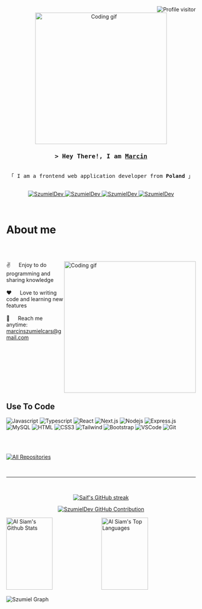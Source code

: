 <a href="https://www.linkedin.com/in/marcin-szumiel">
  <img align="right" src="https://komarev.com/ghpvc/?username=SzumielDev&label=Visitors&color=red&style=for-the-badge" alt="Profile visitor" />
</a>
<br />

<div align="center">
        <img align="center" width="350" src="/assets/avatar.gif" alt="Coding gif" />
</div>

<h3 align="center">
        <samp>&gt; Hey There!, I am
                <b><a target="_blank" href="https://www.linkedin.com/in/marcin-szumiel">Marcin</a></b>
        </samp>
</h3>

<p align="center"> 
  <samp>
    <br>
    「 I am a frontend web application developer from <b>Poland</b> 」
    <br>
    <br>
  </samp>
</p>

<p align="center">
 <a href="https://www.linkedin.com/in/marcin-szumiel/" target="blank">
  <img src="https://img.shields.io/badge/Website-DC143C?style=for-the-badge&logo=medium&logoColor=white" alt="SzumielDev" />
 </a>
 <a href="https://www.linkedin.com/in/marcin-szumiel/" target="_blank">
  <img src="https://img.shields.io/badge/LinkedIn-0077B5?style=for-the-badge&logo=linkedin&logoColor=white" alt="SzumielDev"/>
 </a>
 <a href="https://www.instagram.com/marcinszumiel/" target="_blank">
  <img src="https://img.shields.io/badge/Instagram-fe4164?style=for-the-badge&logo=instagram&logoColor=white" alt="SzumielDev" />
 </a> 
 <a href="https://www.facebook.com/marcin.szumiel/" target="_blank">
  <img src="https://img.shields.io/badge/Facebook-20BEFF?&style=for-the-badge&logo=facebook&logoColor=white" alt="SzumielDev"  />
  </a> 
</p>
<br />

# About me

<br />
<br />

<p>
 <img align="right" width="350" src="/assets/programmer.gif" alt="Coding gif" />
  
 ✌️ &emsp; Enjoy to do programming and sharing knowledge <br/><br/>
 ❤️ &emsp; Love to writing code and learning new features<br/><br/>
 📧 &emsp; Reach me anytime: marcinszumielcars@gmail.com<br/><br/>

</p>

<br/>
<br/>
<br/>
<br/>
<br/>
<br/>

## Use To Code

![Javascript](https://img.shields.io/badge/Javascript-F0DB4F?style=for-the-badge&labelColor=black&logo=javascript&logoColor=F0DB4F)
![Typescript](https://img.shields.io/badge/Typescript-007acc?style=for-the-badge&labelColor=black&logo=typescript&logoColor=007acc)
![React](https://img.shields.io/badge/-React-61DBFB?style=for-the-badge&labelColor=black&logo=react&logoColor=61DBFB)
![Next.js](https://img.shields.io/badge/next.js-000000?style=for-the-badge&logo=nextdotjs&logoColor=white)
![Nodejs](https://img.shields.io/badge/Nodejs-3C873A?style=for-the-badge&labelColor=black&logo=node.js&logoColor=3C873A)
![Express.js](https://img.shields.io/badge/Express.js-000000?style=for-the-badge&logo=express&logoColor=white)
![MySQL](https://img.shields.io/badge/MySQL-4EA94B?style=for-the-badge&logo=mongodb&logoColor=white)
![HTML](https://img.shields.io/badge/HTML5-E34F26?style=for-the-badge&logo=html5&logoColor=white)
![CSS3](https://img.shields.io/badge/CSS3-1572B6?style=for-the-badge&logo=css3&logoColor=white)
![Tailwind](https://img.shields.io/badge/Tailwind_CSS-092749?style=for-the-badge&logo=tailwindcss&logoColor=06B6D4&labelColor=000000)
![Bootstrap](https://img.shields.io/badge/Bootstrap-563D7C?style=for-the-badge&logo=bootstrap&logoColor=white)
![VSCode](https://img.shields.io/badge/Visual_Studio-0078d7?style=for-the-badge&logo=visual%20studio&logoColor=white)
![Git](https://img.shields.io/badge/Git-F05032?style=for-the-badge&logo=git&logoColor=white)

<br/>
<br/>

<p align="left">
  <a href="https://github.com/SzumielDev?tab=repositories" target="_blank"><img alt="All Repositories" title="All Repositories" src="https://img.shields.io/badge/-All%20Repos-2962FF?style=for-the-badge&logo=koding&logoColor=white"/></a>
</p>

<br/>
<hr/>
<br/>

<p align="center">
  <a href="https://github.com/SzumielDev">
    <img src="https://github-readme-streak-stats.herokuapp.com/?user=SzumielDev&theme=radical&border=7F3FBF&background=0D1117" alt="Saif's GitHub streak"/>
  </a>
</p>

<p align="center">
  <a href="https://github.com/SzumielDev">
    <img src="https://github-profile-summary-cards.vercel.app/api/cards/profile-details?username=SzumielDev&theme=radical" alt="SzumielDev GitHub Contribution"/>
  </a>
</p>

<a>
    <a href="https://github.com/SzumielDev"><img alt="Al Siam's Github Stats" src="https://denvercoder1-github-readme-stats.vercel.app/api?username=SzumielDev&show_icons=true&count_private=true&theme=react&border_color=7F3FBF&bg_color=0D1117&title_color=F85D7F&icon_color=F8D866" height="192px" width="49.5%"/></a>
  <a href="https://github.com/SzumielDev"><img alt="Al Siam's Top Languages" src="https://denvercoder1-github-readme-stats.vercel.app/api/top-langs/?username=SzumielDev&langs_count=8&layout=compact&theme=react&border_color=7F3FBF&bg_color=0D1117&title_color=F85D7F&icon_color=F8D866" height="192px" width="49.5%"/></a>
  <br/>
</a>

![Szumiel Graph](https://github-readme-activity-graph.vercel.app/graph?username=SzumielDev&custom_title=SzumielDev%20GitHub%20Activity%20Graph&bg_color=0D1117&color=7F3FBF&line=7F3FBF&point=7F3FBF&area_color=FFFFFF&title_color=FFFFFF&area=true)

